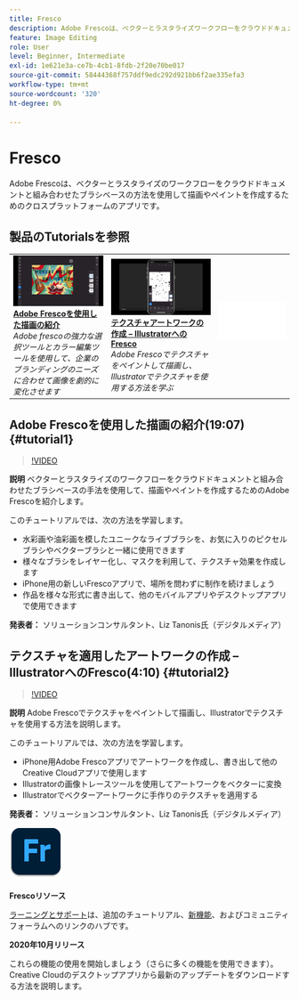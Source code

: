 ```yaml
---
title: Fresco
description: Adobe Frescoは、ベクターとラスタライズワークフローをクラウドドキュメントと組み合わせたブラシベースの機能で描画やペインティングを作成するクロスプラットフォームのアプリです
feature: Image Editing
role: User
level: Beginner, Intermediate
exl-id: 1e621e3a-ce7b-4cb1-8fdb-2f20e70be017
source-git-commit: 58444368f757ddf9edc292d921bb6f2ae335efa3
workflow-type: tm+mt
source-wordcount: '320'
ht-degree: 0%

---
```


# Fresco

Adobe Frescoは、ベクターとラスタライズのワークフローをクラウドドキュメントと組み合わせたブラシベースの方法を使用して描画やペイントを作成するためのクロスプラットフォームのアプリです。

## 製品のTutorialsを参照

<table style="table-layout:fixed">
<tr>
 <td>
   <a href="fresco.md#tutorial1">
      <img alt="Adobe Frescoを使用した描画の紹介" src="../assets/fresco_drawingPaintingIntro_tanonis_thumbnail.jpg" />
   </a>
    <div>
   <a href="fresco.md#tutorial1"><strong>Adobe Frescoを使用した描画の紹介</strong></a>
    </div>
    <em>Adobe frescoの強力な選択ツールとカラー編集ツールを使用して、企業のブランディングのニーズに合わせて画像を劇的に変化させます</em>
    <br>
  </td>
  <td>
   <a href="fresco.md#tutorial2">
      <img alt="テクスチャを適用したアートワークの作成 – IllustratorへのFresco" src="../assets/fresco_textureToVector_tanonis_thumbnail.jpg" />
   </a>
    <div>
   <a href="fresco.md#tutorial2"><strong>テクスチャアートワークの作成 – IllustratorへのFresco</strong></a>
    </div>
    <em>Adobe Frescoでテクスチャをペイントして描画し、Illustratorでテクスチャを使用する方法を学ぶ</em>
    <br>
  </td>
  <td>
    <img alt="スペーサー" src="../assets/Whitespacer.png" />
    <div>
    <br>
  </td>
</tr>
</table>

## Adobe Frescoを使用した描画の紹介(19:07) {#tutorial1}

>[!VIDEO](https://video.tv.adobe.com/v/326946?hidetitle=true)

**説明**
ベクターとラスタライズのワークフローをクラウドドキュメントと組み合わせたブラシベースの手法を使用して、描画やペイントを作成するためのAdobe Frescoを紹介します。

このチュートリアルでは、次の方法を学習します。
* 水彩画や油彩画を模したユニークなライブブラシを、お気に入りのピクセルブラシやベクターブラシと一緒に使用できます
* 様々なブラシをレイヤー化し、マスクを利用して、テクスチャ効果を作成します
* iPhone用の新しいFrescoアプリで、場所を問わずに制作を続けましょう
* 作品を様々な形式に書き出して、他のモバイルアプリやデスクトップアプリで使用できます

**発表者：**
ソリューションコンサルタント、Liz Tanonis氏（デジタルメディア）

## テクスチャを適用したアートワークの作成 – IllustratorへのFresco(4:10) {#tutorial2}

>[!VIDEO](https://video.tv.adobe.com/v/326947?hidetitle=true)

**説明**
Adobe Frescoでテクスチャをペイントして描画し、Illustratorでテクスチャを使用する方法を説明します。

このチュートリアルでは、次の方法を学習します。
* iPhone用Adobe Frescoアプリでアートワークを作成し、書き出して他のCreative Cloudアプリで使用します
* Illustratorの画像トレースツールを使用してアートワークをベクターに変換
* Illustratorでベクターアートワークに手作りのテクスチャを適用する

**発表者：**
ソリューションコンサルタント、Liz Tanonis氏（デジタルメディア）

![Frescoロゴ](../assets/fr_appicon_96.png)

**Frescoリソース**

[ラーニングとサポート](https://helpx.adobe.com/support/adobe-fresco.html)は、追加のチュートリアル、[新機能](https://helpx.adobe.com/fresco/using/whats-new.html)、およびコミュニティフォーラムへのリンクのハブです。

**2020年10月リリース**

これらの機能の使用を開始しましょう（さらに多くの機能を使用できます）。 Creative Cloudのデスクトップアプリから最新のアップデートをダウンロードする方法を説明します。
